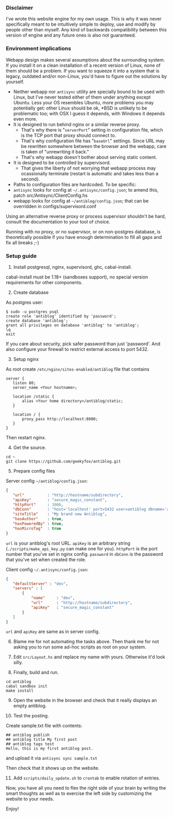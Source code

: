 ### Disclaimer

I've wrote this website engine for my own usage. This is why it was never
specifically meant to be intuitively simple to deploy, use and modify by
people other than myself. Any kind of backwards compatibility between
this version of engine and any future ones is also not guaranteed.

### Environment implications

Webapp design makes several assumptions about the surrounding system.
If you install it on a clean installation of a recent version of Linux, none of
them should be a problem. If you want to squeeze it into a system that is
legacy, outdated and/or non-Linux, you'd have to figure out the solutions by
yourself.

* Neither webapp nor `antisync` utility are specially bound to be used with
  Linux, but I've never tested either of them under anything except Ubuntu. 
  Less your OS resembles Ubuntu, more problems you may potentially get: other
  Linux should be ok, *BSD is unlikely to be problematic too; with OSX I guess
  it depends, with Windows it depends even more.
* It is designed to run behind nginx or a similar reverse proxy.
  * That's why there is "`serverPort`" setting in configuration file, which is
     the TCP port that proxy should connect to.
  * That's why configuration file has "`baseUrl`" settings. Since URL may be
     rewritten somewhere between the browser and the webapp, care is taken of
     "unrewriting it back."
  * That's why webapp doesn't bother about serving static content.
* It is designed to be controlled by supervisord.
  * That gives the liberty of not worrying that webapp process may
     ocassionally terminate (restart is automatic and takes less than a
     second).
* Paths to configuration files are hardcoded. To be specific: 
 * `antisync` looks for config at `~/.antisync/config.json`;
   to amend this, patch src/Antisync/ClientConfig.hs
 * webapp looks for config at `~/antiblog/config.json`;
   that can be overridden in configs/supervisord.conf
  
Using an alternative reverse proxy or process supervisor shouldn't be
hard, consult the documentation to your tool of choice.

Running with no proxy, or no supervisor, or on non-postgres database, is
theoretically possible if you have enough determination to fill all gaps
and fix all breaks ;-)

### Setup guide

1. Install postgresql, nginx, supervisord, ghc, cabal-install.

 cabal-install must be 1.18+ (sandboxes support), no special version
 requirements for other components.

2. Create database
  
 As postgres user:
 ```
$ sudo -u postgres psql
create role 'antiblog' identified by 'password';
create database 'antiblog';
grant all privileges on database 'antiblog' to 'antiblog';
\q
exit
 ```
 If you care about security, pick safer password than just 'password'.
 And also configure your firewall to restrict external access to port 5432.

3. Setup nginx

 As root create `/etc/nginx/sites-enabled/antiblog` file that contains
 ```
server {
    listen 80;
    server_name <Your hostname>;
    
    location /static {
        alias <Your home directory>/antiblog/static;
    }

    location / {
        proxy_pass http://localhost:8080;
    }
}
 ```

 Then restart nginx.

4. Get the source.
 ```
cd ~
git clone https://github.com/geekyfox/antiblog.git
```

5. Prepare config files

 Server config `~/antiblog/config.json`:
 ```json 
{
    "url"          : "http://hostname/subdirectory",
    "apiKey"       : "secure_magic_constant",
    "httpPort"     : 3000,
    "dbConn"       : "host='localhost' port=5432 user=antiblog dbname='antiblog' password='password'",
    "siteTitle"    : "My brand new Antiblog",
    "hasAuthor"    : true,
    "hasPoweredBy" : true,
    "hasMicroTag"  : true
}
 ```

 `url` is your antiblog's root URL. `apiKey` is an arbitrary string
 (`./scripts/make_api_key.py` can make one for you). `httpPort` is the
 port number that you've set in nginx config. `password` in `dbConn` is
 the password that you've set when created the role.

 Client config `~/.antisync/config.json`:
 ```json
{
    "defaultServer" : "dev",
    "servers" : [
        {
            "name"     : "dev",
            "url"      : "http://hostname/subdirectory",
            "apiKey"   : "secure_magic_constant"
        }
    ]
}
 ```
 `url` and `apiKey` are same as in server config.

6. Blame me for not automating the tasks above. Then thank me for not asking
you to run some ad-hoc scripts as root on your system.

7. Edit `src/Layout.hs` and replace my name with yours. Otherwise it'd look
silly.

8. Finally, build and run.
 ```
cd antiblog
cabal sandbox init
make install
 ```

9. Open the website in the browser and check that it really displays an
empty antiblog.

10. Test the posting.

 Create sample.txt file with contents:
 ```
## antiblog publish
## antiblog title My first post
## antiblog tags test
Hello, this is my first antiblog post.
 ```

 and upload it via `antisync sync sample.txt`

 Then check that it shows up on the website.

11. Add `scripts/daily_update.sh` to `crontab` to enable rotation of entries.

Now, you have all you need to flex the right side of your brain by writing
the smart thoughts as well as to exercise the left side by customizing the
website to your needs.

Enjoy!

